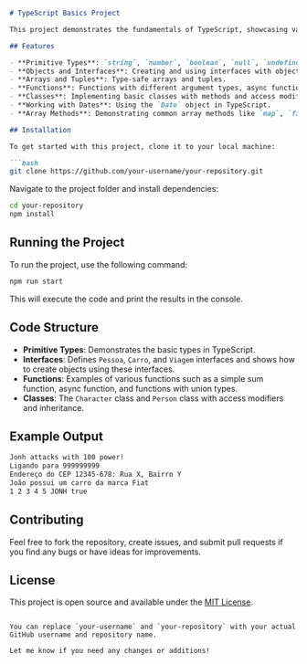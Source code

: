 
```markdown
# TypeScript Basics Project

This project demonstrates the fundamentals of TypeScript, showcasing various concepts such as primitive types, functions, arrays, classes, and more.

## Features

- **Primitive Types**: `string`, `number`, `boolean`, `null`, `undefined`, `any`, `void`, `never`
- **Objects and Interfaces**: Creating and using interfaces with objects.
- **Arrays and Tuples**: Type-safe arrays and tuples.
- **Functions**: Functions with different argument types, async functions, and function overloading.
- **Classes**: Implementing basic classes with methods and access modifiers.
- **Working with Dates**: Using the `Date` object in TypeScript.
- **Array Methods**: Demonstrating common array methods like `map`, `filter`, `reduce`, `find`, `some`, and `every`.

## Installation

To get started with this project, clone it to your local machine:

```bash
git clone https://github.com/your-username/your-repository.git
```

Navigate to the project folder and install dependencies:

```bash
cd your-repository
npm install
```

## Running the Project

To run the project, use the following command:

```bash
npm run start
```

This will execute the code and print the results in the console.

## Code Structure

- **Primitive Types**: Demonstrates the basic types in TypeScript.
- **Interfaces**: Defines `Pessoa`, `Carro`, and `Viagem` interfaces and shows how to create objects using these interfaces.
- **Functions**: Examples of various functions such as a simple sum function, async function, and functions with union types.
- **Classes**: The `Character` class and `Person` class with access modifiers and inheritance.

## Example Output

```bash
Jonh attacks with 100 power!
Ligando para 999999999
Endereço do CEP 12345-678: Rua X, Bairro Y
João possui um carro da marca Fiat
1 2 3 4 5 JONH true
```

## Contributing

Feel free to fork the repository, create issues, and submit pull requests if you find any bugs or have ideas for improvements.

## License

This project is open source and available under the [MIT License](LICENSE).
```

You can replace `your-username` and `your-repository` with your actual GitHub username and repository name.

Let me know if you need any changes or additions!
